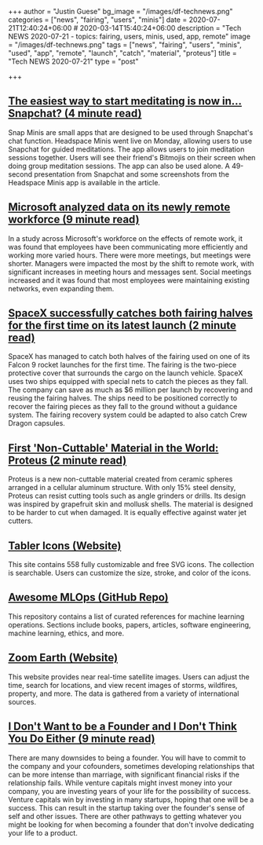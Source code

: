 +++
author = "Justin Guese"
bg_image = "/images/df-technews.png"
categories = ["news", "fairing", "users", "minis"]
date = 2020-07-21T12:40:24+06:00 # 2020-03-14T15:40:24+06:00
description = "Tech NEWS 2020-07-21 - topics: fairing, users, minis, used, app, remote"
image = "/images/df-technews.png"
tags = ["news", "fairing", "users", "minis", "used", "app", "remote", "launch", "catch", "material", "proteus"]
title = "Tech NEWS 2020-07-21"
type = "post"

+++

## [The easiest way to start meditating is now in... Snapchat? (4 minute read)](https://mashable.com/article/snap-minis-headspace-mindfulness-meditations//1/0100017370de1106-79adc651-6b23-4ee9-9ff6-67bfca4f3db1-000000/jTndOH-Q9dpbZS4IrPunk-po82wAuB41IpvGoTXqy7g=150)

Snap Minis are small apps that are designed to be used through Snapchat's chat function. Headspace Minis went live on Monday, allowing users to use Snapchat for guided meditations. The app allows users to join meditation sessions together. Users will see their friend's Bitmojis on their screen when doing group meditation sessions. The app can also be used alone. A 49-second presentation from Snapchat and some screenshots from the Headspace Minis app is available in the article.

## [Microsoft analyzed data on its newly remote workforce (9 minute read)](https://hbr.org/2020/07/microsoft-analyzed-data-on-its-newly-remote-workforce/1/0100017370de1106-79adc651-6b23-4ee9-9ff6-67bfca4f3db1-000000/dd8FGaxH3fa3MCEf6JPB6KZ2akvn7SwVk26Ih7Kfbag=150)

In a study across Microsoft's workforce on the effects of remote work, it was found that employees have been communicating more efficiently and working more varied hours. There were more meetings, but meetings were shorter. Managers were impacted the most by the shift to remote work, with significant increases in meeting hours and messages sent. Social meetings increased and it was found that most employees were maintaining existing networks, even expanding them.

## [SpaceX successfully catches both fairing halves for the first time on its latest launch (2 minute read)](https://techcrunch.com/2020/07/20/spacex-successfully-catches-both-fairing-halves-for-the-first-time-on-its-latest-launch//1/0100017370de1106-79adc651-6b23-4ee9-9ff6-67bfca4f3db1-000000/OmfosQG6Q9M-yoBufHnkfxPrv1UFQZmxOsAKrhJiHJ4=150)

SpaceX has managed to catch both halves of the fairing used on one of its Falcon 9 rocket launches for the first time. The fairing is the two-piece protective cover that surrounds the cargo on the launch vehicle. SpaceX uses two ships equipped with special nets to catch the pieces as they fall. The company can save as much as $6 million per launch by recovering and reusing the fairing halves. The ships need to be positioned correctly to recover the fairing pieces as they fall to the ground without a guidance system. The fairing recovery system could be adapted to also catch Crew Dragon capsules.

## [First 'Non-Cuttable' Material in the World: Proteus (2 minute read)](https://interestingengineering.com/first-non-cuttable-material-in-the-world-proteus-could-upgrade-bike-locks-armor/1/0100017370de1106-79adc651-6b23-4ee9-9ff6-67bfca4f3db1-000000/mYgeWG3Lxutv3rSbbSwgQJYWTys642-z2wVpxyB7zCA=150)

Proteus is a new non-cuttable material created from ceramic spheres arranged in a cellular aluminum structure. With only 15% steel density, Proteus can resist cutting tools such as angle grinders or drills. Its design was inspired by grapefruit skin and mollusk shells. The material is designed to be harder to cut when damaged. It is equally effective against water jet cutters.

## [Tabler Icons (Website)](https://tablericons.com//1/0100017370de1106-79adc651-6b23-4ee9-9ff6-67bfca4f3db1-000000/47VdxiPMZ7NWxPN2kakJBTxz-o8LtSZn0HAJRhtvJig=150)

This site contains 558 fully customizable and free SVG icons. The collection is searchable. Users can customize the size, stroke, and color of the icons.

## [Awesome MLOps (GitHub Repo)](https://github.com/visenger/awesome-mlops/1/0100017370de1106-79adc651-6b23-4ee9-9ff6-67bfca4f3db1-000000/xw1k3ckvjvAX5AJ5_UDTjA8eSq5v_j2I9xL4WN_Kg_I=150)

This repository contains a list of curated references for machine learning operations. Sections include books, papers, articles, software engineering, machine learning, ethics, and more.

## [Zoom Earth (Website)](https://zoom.earth//1/0100017370de1106-79adc651-6b23-4ee9-9ff6-67bfca4f3db1-000000/jAMk74MLA88pNYRMBnNzJZnCPV2ZVj2Kh-rFGPEopyk=150)

This website provides near real-time satellite images. Users can adjust the time, search for locations, and view recent images of storms, wildfires, property, and more. The data is gathered from a variety of international sources.

## [I Don't Want to be a Founder and I Don't Think You Do Either (9 minute read)](https://carolchen.me/blog/founding-bad//1/0100017370de1106-79adc651-6b23-4ee9-9ff6-67bfca4f3db1-000000/mM4FUcfG9cu1HEV1TapUsCdwudasYYa0M0hkVtDo82o=150)

There are many downsides to being a founder. You will have to commit to the company and your cofounders, sometimes developing relationships that can be more intense than marriage, with significant financial risks if the relationship fails. While venture capitals might invest money into your company, you are investing years of your life for the possibility of success. Venture capitals win by investing in many startups, hoping that one will be a success. This can result in the startup taking over the founder's sense of self and other issues. There are other pathways to getting whatever you might be looking for when becoming a founder that don't involve dedicating your life to a product.

